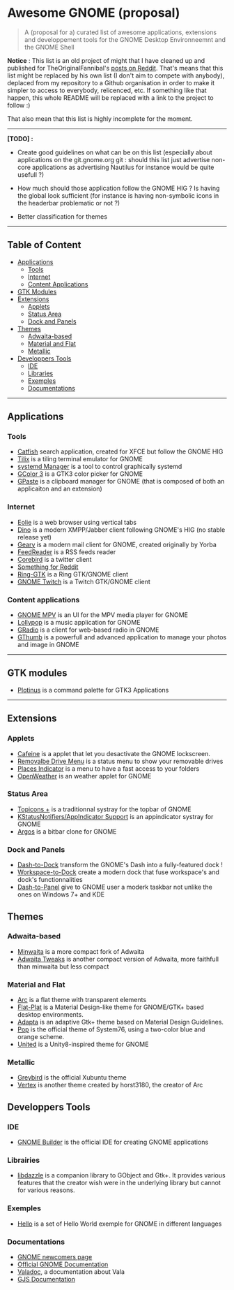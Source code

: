 # Awesome GNOME (proposal)

> A (proposal for a) curated list of awesome applications, extensions and developpement tools for the GNOME Desktop Environneemnt and the GNOME Shell

**Notice** : This list is an old project of might that I have cleaned up and published for TheOriginalFannibal's [posts on Reddit](https://www.reddit.com/r/gnome/comments/6h72os/any_listing_of_gnome_apps_that_follow_hig_and/). That's means that this list might be replaced by his own list (I don't aim to compete with anybody), deplaced from my repository to a Github organisation in order to make it simpler to access to everybody, relicenced, etc. If something like that happen, this whole README will be replaced with a link to the project to follow :) 

That also mean that this list is highly incomplete for the moment.

---

**[TODO] :** 

- Create good guidelines on what can be on this list (especially about applications on the git.gnome.org git : should this list just advertise non-core applications as advertising Nautilus for instance would be quite usefull ?)

- How much should those application follow the GNOME HIG ? Is having the global look sufficient (for instance is having non-symbolic icons in the headerbar problematic or not ?)

- Better classification for themes

---

## Table of Content

- [Applications](#applications)
  - [Tools](#tools)
  - [Internet](#internet)
  - [Content Applications](#content-applications)
- [GTK Modules](#gtk-modules)
- [Extensions](#extensions)
  - [Applets](#applets)
  - [Status Area](#status-area)
  - [Dock and Panels](#dock-and-panels)
- [Themes](#themes)
  - [Adwaita-based](#adwaita-based)
  - [Material and Flat](#material-and-flat)
  - [Metallic](#metallic)
- [Developpers Tools](#developpers-tools)
  - [IDE](#ide)
  - [Libraries](#libraries)
  - [Exemples](#exemples)
  - [Documentations](#documentations)
  
---

## Applications

### Tools

- [Catfish](https://launchpad.net/catfish-search) search application, created for XFCE but follow the GNOME HIG
- [Tilix](https://github.com/gnunn1/terminix/) is a tiling terminal emulator for GNOME
- [systemd Manager](https://github.com/mmstick/systemd-manager) is a tool to control graphically systemd
- [GColor 3](https://hjdskes.github.io/projects/gcolor3/) is a GTK3 color picker for GNOME
- [GPaste](https://github.com/Keruspe/GPaste) is a clipboard manager for GNOME (that is composed of both an applicaiton and an extension)

### Internet

- [Eolie](https://github.com/gnumdk/eolie) is a web browser using vertical tabs
- [Dino](https://github.com/dino/dino) is a modern XMPP/Jabber client following GNOME's HIG (no stable release yet)
- [Geary](https://wiki.gnome.org/Apps/Geary) is a modern mail client for GNOME, created originally by Yorba
- [FeedReader](https://jangernert.github.io/FeedReader/) is a RSS feeds reader
- [Corebird](http://corebird.baedert.org/) is a twitter client
- [Something for Reddit](https://github.com/samdroid-apps/something-for-reddit)
- [Ring-GTK](https://ring.cx/) is a Ring GTK/GNOME client
- [GNOME Twitch](http://gnome-twitch.vinszent.com/) is a Twitch GTK/GNOME client

### Content applications

- [GNOME MPV](https://github.com/gnome-mpv/gnome-mpv) is an UI for the MPV media player for GNOME
- [Lollypop](https://github.com/gnumdk/lollypop) is a music application for GNOME
- [GRadio](https://github.com/haecker-felix/gradio/) is a client for web-based radio in GNOME
- [GThumb](https://wiki.gnome.org/Apps/gthumb) is a powerfull and advanced application to manage your photos and image in GNOME

---

## GTK modules

- [Plotinus](https://github.com/p-e-w/plotinus) is a command palette for GTK3 Applications

---

## Extensions

### Applets

- [Cafeine](https://extensions.gnome.org/extension/517/caffeine/) is a applet that let you desactivate the GNOME lockscreen.
- [Removalbe Drive Menu](https://extensions.gnome.org/extension/7/removable-drive-menu/) is a status menu to show your removable drives
- [Places Indicator](https://extensions.gnome.org/extension/8/places-status-indicator/) is a menu to have a fast access to your folders
- [OpenWeather](https://extensions.gnome.org/extension/750/openweather/) is an weather applet for GNOME

### Status Area
- [Topicons +](https://extensions.gnome.org/extension/1031/topicons/) is a traditionnal systray for the topbar of GNOME
- [KStatusNotifiers/AppIndicator Support](https://extensions.gnome.org/extension/615/appindicator-support/) is an appindicator systray for GNOME
- [Argos](https://extensions.gnome.org/extension/1176/argos/) is a bitbar clone for GNOME

### Dock and Panels

- [Dash-to-Dock](https://micheleg.github.io/dash-to-dock/) transform the GNOME's Dash into a fully-featured dock !
- [Workspace-to-Dock](https://extensions.gnome.org/extension/427/workspaces-to-dock/) create a modern dock that fuse workspace's and dock's functionnalities
- [Dash-to-Panel](https://extensions.gnome.org/extension/1160/dash-to-panel/) give to GNOME user a moderk taskbar not unlike the ones on Windows 7+ and KDE

## Themes

### Adwaita-based

- [Minwaita](https://github.com/godlyranchdressing/Minwaita) is a more compact fork of Adwaita
- [Adwaita Tweaks](https://github.com/Jazqa/adwaita-tweaks) is another compact version of Adwaita, more faithfull than minwaita but less compact

### Material and Flat

- [Arc](https://github.com/horst3180/Arc-theme) is a flat theme with transparent elements
- [Flat-Plat](https://github.com/nana-4/Flat-Plat) is a Material Design-like theme for GNOME/GTK+ based desktop environments.
- [Adapta](https://github.com/adapta-project/adapta-gtk-theme) is an adaptive Gtk+ theme based on Material Design Guidelines.
- [Pop](https://github.com/system76/pop-gtk-theme/) is the official theme of System76, using a two-color blue and orange scheme.
- [United](https://github.com/godlyranchdressing/United-GNOME/) is a Unity8-inspired theme for GNOME

### Metallic

- [Greybird](https://github.com/shimmerproject/Greybird/) is the official Xubuntu theme
- [Vertex](https://github.com/horst3180/Vertex-theme) is another theme created by horst3180, the creator of Arc

## Developpers Tools

### IDE

- [GNOME Builder](https://wiki.gnome.org/Apps/Builder) is the official IDE for creating GNOME applications

### Librairies

- [libdazzle](https://git.gnome.org/browse/libdazzle) is a companion library to GObject and Gtk+. It provides various features that the creator wish were in the underlying library but cannot for various reasons.

### Exemples

- [Hello](https://github.com/chergert/hello) is a set of Hello World exemple for GNOME in different languages

### Documentations

- [GNOME newcomers page](https://wiki.gnome.org/Newcomers/)
- [Official GNOME Documentation](https://developer.gnome.org/)
- [Valadoc](https://valadoc.org/), a documentation about Vala
- [GJS Documentation](http://devdocs.baznga.org/)
